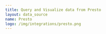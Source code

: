```yaml
---
title: Query and Visualize data from Presto
layout: data_source
name: Presto
logo: /img/integrations/presto.png
---
```

